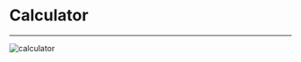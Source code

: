 # Calculator

<hr>


![calculator](https://user-images.githubusercontent.com/66878884/138758449-44486bc8-159d-41f2-914e-4c2203d9e658.jpg)
